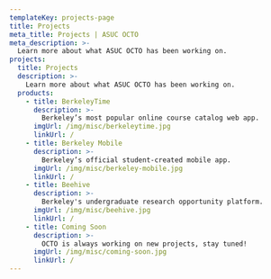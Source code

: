 ```yaml
---
templateKey: projects-page
title: Projects
meta_title: Projects | ASUC OCTO
meta_description: >-
  Learn more about what ASUC OCTO has been working on.
projects:
  title: Projects
  description: >-
    Learn more about what ASUC OCTO has been working on.
  products:
    - title: BerkeleyTime
      description: >-
        Berkeley’s most popular online course catalog web app.
      imgUrl: /img/misc/berkeleytime.jpg
      linkUrl: /
    - title: Berkeley Mobile
      description: >-
        Berkeley’s official student-created mobile app.
      imgUrl: /img/misc/berkeley-mobile.jpg
      linkUrl: /
    - title: Beehive
      description: >-
        Berkeley's undergraduate research opportunity platform.
      imgUrl: /img/misc/beehive.jpg
      linkUrl: /
    - title: Coming Soon
      description: >-
        OCTO is always working on new projects, stay tuned!
      imgUrl: /img/misc/coming-soon.jpg
      linkUrl: /
---
```

